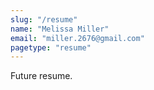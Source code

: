 ```yaml
---
slug: "/resume"
name: "Melissa Miller"
email: "miller.2676@gmail.com"
pagetype: "resume"
---
```

Future resume.
